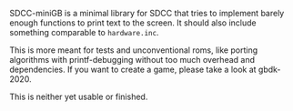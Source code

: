 SDCC-miniGB is a minimal library for SDCC that tries to implement barely enough functions to print text to the screen.
It should also include something comparable to `hardware.inc`.

This is more meant for tests and unconventional roms, like porting algorithms with printf-debugging without too much overhead and dependencies.
If you want to create a game, please take a look at gbdk-2020.

This is neither yet usable or finished.